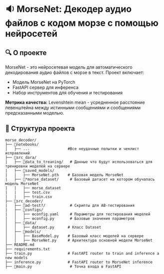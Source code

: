 # 🔉 MorseNet: Декодер аудио файлов с кодом морзе с помощью нейросетей

## 🔍 О проекте
MorseNet - это нейросетевая модель для автоматического декодирования аудио файлов с морзе в текст. Проект включает:
- Модель MorseNet на PyTorch
- FastAPI сервер для инференса
- Набор инструментов для обучения и тестирования

**Метрика качества:** Levenshtein mean - усредненное расстояние левенштейна между истинными сообщениями и сообщениями предсказанными моделью.
## 📂 Структура проекта
```
morse_decoder/
├── 📂notebooks/
│   ├── ...                 #Все неудачные попытки и чеклист исправлений
├── 📂src_dara/             
|   ├── 📂data_to_treaning/   # Данные что будут использоваться для тренировки моделей на сервере
|   ├── 📂saved_models/
|   |   ├── MorseNet.pth    # Базовая модель MorseNet
|   ├── 📂*morse_dataset/     # Базовый датасет на котором обучалась модель MorseNet  
|   |   ├── morse_dataset
|   |   ├── test.csv  
|   |   ├── train.csv  
├── 📂src_decoder/
|   ├── 📂ad-test?/           # Скрипты для AB-тестирования
|   ├── 📂configs/            
|   │   ├── ⚙️config.yaml     # Параметры для тестирования моделей
|   │   ├── ⚙️config.py       # Базовые значения параметров
│   ├── 📂data/                 
│   │   ├── dataset.py      # Класс Dataset
│   ├── 📂models/
│   │   ├── BaseModel.py    # Базовый класс моделей на сервере
│   │   ├── MorseNet.py     # Архитектура основной модели MorseNet
├── README.md
├── requirements.txt        
├── train.py                # FastAPI router to train and inference a new models
├── inference.py            # FastAPI router to MorseNet inference
├── 🚀main.py                 # Точка входа в FastAPI
```
